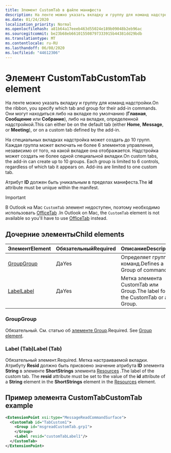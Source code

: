 ```yaml
---
title: Элемент CustomTab в файле манифеста
description: На ленте можно указать вкладку и группу для команд надстройки.
ms.date: 01/24/2020
localization_priority: Normal
ms.openlocfilehash: a81b64a17eeeb463d55024e189b09048b2eb96ac
ms.sourcegitcommit: be23b68eb661015508797333915b44381dd29bdb
ms.translationtype: MT
ms.contentlocale: ru-RU
ms.lasthandoff: 06/08/2020
ms.locfileid: "44612306"
---
```

# <a name="customtab-element"></a><span data-ttu-id="e4452-103">Элемент CustomTab</span><span class="sxs-lookup"><span data-stu-id="e4452-103">CustomTab element</span></span>

<span data-ttu-id="e4452-104">На ленте можно указать вкладку и группу для команд надстройки.</span><span class="sxs-lookup"><span data-stu-id="e4452-104">On the ribbon, you specify which tab and group for their add-in commands.</span></span> <span data-ttu-id="e4452-105">Они могут находиться либо на вкладке по умолчанию (**Главная**, **Сообщение** или **Собрание**), либо на вкладке, определенной надстройкой.</span><span class="sxs-lookup"><span data-stu-id="e4452-105">This can either be on the default tab (either **Home**, **Message**, or **Meeting**), or on a custom tab defined by the add-in.</span></span>

<span data-ttu-id="e4452-p102">На специальных вкладках надстройка может создать до 10 групп. Каждая группа может включать не более 6 элементов управления, независимо от того, на какой вкладке она отображается. Надстройка может создать не более одной специальной вкладки.</span><span class="sxs-lookup"><span data-stu-id="e4452-p102">On custom tabs, the add-in can create up to 10 groups. Each group is limited to 6 controls, regardless of which tab it appears on. Add-ins are limited to one custom tab.</span></span>

<span data-ttu-id="e4452-109">Атрибут **ID** должен быть уникальным в пределах манифеста.</span><span class="sxs-lookup"><span data-stu-id="e4452-109">The **id** attribute must be unique within the manifest.</span></span>

> [!IMPORTANT]
> <span data-ttu-id="e4452-110">В Outlook на Mac `CustomTab` элемент недоступен, поэтому необходимо использовать [OfficeTab](officetab.md) .</span><span class="sxs-lookup"><span data-stu-id="e4452-110">In Outlook on Mac, the `CustomTab` element is not available so you'll have to use [OfficeTab](officetab.md) instead.</span></span>

## <a name="child-elements"></a><span data-ttu-id="e4452-111">Дочерние элементы</span><span class="sxs-lookup"><span data-stu-id="e4452-111">Child elements</span></span>

|  <span data-ttu-id="e4452-112">Элемент</span><span class="sxs-lookup"><span data-stu-id="e4452-112">Element</span></span> |  <span data-ttu-id="e4452-113">Обязательный</span><span class="sxs-lookup"><span data-stu-id="e4452-113">Required</span></span>  |  <span data-ttu-id="e4452-114">Описание</span><span class="sxs-lookup"><span data-stu-id="e4452-114">Description</span></span>  |
|:-----|:-----|:-----|
|  [<span data-ttu-id="e4452-115">Group</span><span class="sxs-lookup"><span data-stu-id="e4452-115">Group</span></span>](group.md)      | <span data-ttu-id="e4452-116">Да</span><span class="sxs-lookup"><span data-stu-id="e4452-116">Yes</span></span> |  <span data-ttu-id="e4452-117">Определяет группу команд.</span><span class="sxs-lookup"><span data-stu-id="e4452-117">Defines a Group of commands.</span></span>  |
|  [<span data-ttu-id="e4452-118">Label</span><span class="sxs-lookup"><span data-stu-id="e4452-118">Label</span></span>](#label-tab)      | <span data-ttu-id="e4452-119">Да</span><span class="sxs-lookup"><span data-stu-id="e4452-119">Yes</span></span> |  <span data-ttu-id="e4452-120">Метка элемента CustomTab или Group.</span><span class="sxs-lookup"><span data-stu-id="e4452-120">The label for the CustomTab or a Group.</span></span>  |

### <a name="group"></a><span data-ttu-id="e4452-121">Group</span><span class="sxs-lookup"><span data-stu-id="e4452-121">Group</span></span>

<span data-ttu-id="e4452-p103">Обязательный. См. статью об [элементе Group](group.md).</span><span class="sxs-lookup"><span data-stu-id="e4452-p103">Required. See [Group element](group.md).</span></span>

### <a name="label-tab"></a><span data-ttu-id="e4452-124">Label (Tab)</span><span class="sxs-lookup"><span data-stu-id="e4452-124">Label (Tab)</span></span>

<span data-ttu-id="e4452-125">Обязательный элемент.</span><span class="sxs-lookup"><span data-stu-id="e4452-125">Required.</span></span> <span data-ttu-id="e4452-126">Метка настраиваемой вкладки. Атрибуту **Resid** должно быть присвоено значение атрибута **ID** элемента **String** в элементе **ShortStrings** элемента [Resources](resources.md) .</span><span class="sxs-lookup"><span data-stu-id="e4452-126">The label of the custom tab. The **resid** attribute must be set to the value of the **id** attribute of a **String** element in the **ShortStrings** element in the [Resources](resources.md) element.</span></span>


## <a name="customtab-example"></a><span data-ttu-id="e4452-127">Пример элемента CustomTab</span><span class="sxs-lookup"><span data-stu-id="e4452-127">CustomTab example</span></span>

```xml
<ExtensionPoint xsi:type="MessageReadCommandSurface">
  <CustomTab id="TabCustom1">
    <Group id="msgreadCustomTab.grp1">
    </Group>
    <Label resid="customTabLabel1"/>
  </CustomTab>
</ExtensionPoint>
```
